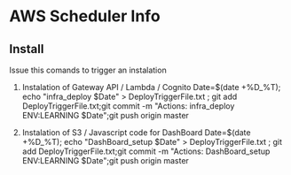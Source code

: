# AWS Scheduler Info
 

## Install 

Issue this comands to trigger an instalation 

1. Instalation of Gateway API / Lambda / Cognito
Date=$(date +%D_%T); echo "infra_deploy $Date" > DeployTriggerFile.txt ; git add DeployTriggerFile.txt;git commit -m "Actions: infra_deploy ENV:LEARNING $Date";git push origin master

2. Instalation of S3 / Javascript code for DashBoard
Date=$(date +%D_%T); echo "DashBoard_setup $Date" > DeployTriggerFile.txt ; git add DeployTriggerFile.txt;git commit -m "Actions: DashBoard_setup ENV:LEARNING $Date";git push origin master


